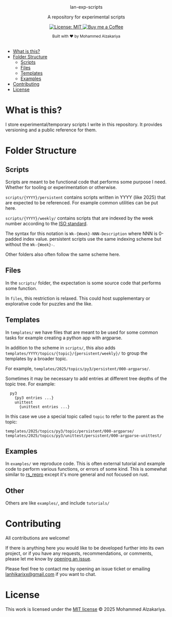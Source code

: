 <div align="center">
  lan-exp-scripts
  <p>A repository for experimental scripts</p>
</div>

<p align="center">
  <a href="https://opensource.org/licenses/MIT">
    <img src="https://img.shields.io/badge/License-MIT-brightgreen.svg"
      alt="License: MIT" />
  </a>
  <a href="https://buymeacoffee.com/lan22h">
    <img src="https://img.shields.io/static/v1?label=Buy me a coffee&message=%E2%9D%A4&logo=BuyMeACoffee&link=&color=greygreen"
      alt="Buy me a Coffee" />
  </a>
</p>

<div align="center">
  <sub>Built with ❤︎ by Mohammed Alzakariya
</div>
<br>

- [What is this?](#what-is-this)
- [Folder Structure](#folder-structure)
  - [Scripts](#scripts)
  - [Files](#files)
  - [Templates](#templates)
  - [Examples](#examples)
- [Contributing](#contributing)
- [License](#license)


# What is this?

I store experimental/temporary scripts I write in this repository. It provides versioning and a public reference for them.

# Folder Structure

## Scripts

Scripts are meant to be functional code that performs some purpose I need. Whether for tooling or experimentation or otherwise.

`scripts/{YYYY}/persistent` contains scripts written in YYYY (like 2025) that are expected to be referenced. For example common utilities can be put here.

`scripts/{YYYY}/weekly/` contains scripts that are indexed by the week number according to the [ISO standard](https://www.epochconverter.com/weeks/2025). 

The syntax for this notation is `Wk-{Week}-NNN-Description` where NNN is 0-padded index value. persistent scripts use the same indexing scheme but without the `Wk-{Week}-`. 

Other folders also often follow the same scheme here.

## Files

In the `scripts/` folder, the expectation is some source code that performs some function.

In `files`, this restriction is relaxed. This could host supplementary or explorative code for puzzles and the like.

## Templates

In `templates/` we have files that are meant to be used for some common tasks for example creating a python app with argparse.

In addition to the scheme in `scripts/`, this also adds `templates/YYYY/topics/{topic}/{persistent/weekly}/` to group the templates by a broader topic. 

For example, `templates/2025/topics/py3/persistent/000-argparse/`.

Sometimes it may be necessary to add entries at different tree depths of the topic tree. For example:

```
  py3
    {py3 entries ...}
    unittest
      {unittest entries ...}
```

In this case we use a special topic called `topic` to refer to the parent as the topic:

`templates/2025/topics/py3/topic/persistent/000-argparse/`
`templates/2025/topics/py3/unittest/persistent/000-argparse-unittest/`


## Examples

In `examples/` we reproduce code. This is often external tutorial and example code to perform various functions, or errors of some kind. This is somewhat similar to [rs_repro](https://github.com/LanHikari22/rs_repro) except it's more general and not focused on rust.

## Other

Others are like `examples/`, and include `tutorials/`


# Contributing

All contributions are welcome! 

If there is anything here you would like to be developed further into its own project, or if you have any requests, recommendations, or comments, please let me know by [opening an issue](https://github.com/LanHikari22/rs_repro/issues/new).

Please feel free to contact me by opening an issue ticket or emailing lanhikarixx@gmail.com if you want to chat.

# License

This work is licensed under the [MIT license](https://opensource.org/licenses/mit-license.php) © 2025 Mohammed Alzakariya.

